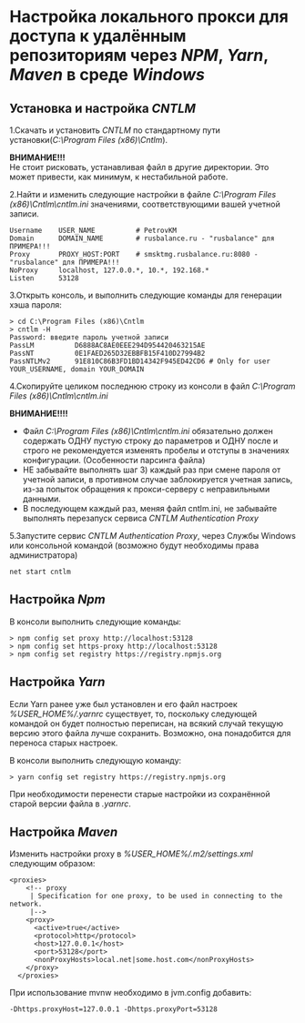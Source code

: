# Настройка локального прокси для доступа к удалённым репозиториям через *NPM*, *Yarn*, *Maven* в среде *Windows*

## Установка и настройка *CNTLM*

1.Скачать и установить *CNTLM* по стандартному пути установки(*C:\Program Files (x86)\Cntlm*).  

**ВНИМАНИЕ!!!**  
Не стоит рисковать, устанавливая файл в другие директории. Это может привести, как минимум, к нестабильной работе.

2.Найти и изменить следующие настройки в файле *C:\Program Files (x86)\Cntlm\cntlm.ini* значениями, соответствующими
вашей учетной записи.

```
Username	USER_NAME          # PetrovKM 
Domain		DOMAIN_NAME        # rusbalance.ru - "rusbalance" для ПРИМЕРА!!!
Proxy		PROXY_HOST:PORT    # smsktmg.rusbalance.ru:8080 - "rusbalance" для ПРИМЕРА!!!
NoProxy		localhost, 127.0.0.*, 10.*, 192.168.*
Listen		53128
```

3.Открыть консоль, и выполнить следующие команды для генерации хэша пароля:

```
> cd C:\Program Files (x86)\Cntlm
> cntlm -H
Password: введите пароль учетной записи
PassLM          D6888AC8AE0EEE294D954420463215AE
PassNT          0E1FAED265D32EBBFB15F410D27994B2
PassNTLMv2      91E810C86B3FD1BD14342F945ED42CD6 # Only for user YOUR_USERNAME, domain YOUR_DOMAIN
```

4.Скопируйте целиком последнюю строку из консоли в файл *C:\Program Files (x86)\Cntlm\cntlm.ini*

**ВНИМАНИЕ!!!!**  
- Файл *C:\Program Files (x86)\Cntlm\cntlm.ini* обязательно должен содержать ОДНУ пустую строку до параметров и ОДНУ после
и строго не рекомендуется изменять пробелы и отступы в значениях конфигурации. (Особенности парсинга файла)
- НЕ забывайте выполнять шаг 3) каждый раз при смене пароля от учетной записи, в противном случае заблокируется учетная
запись, из-за попыток обращения к прокси-серверу с неправильными данными.
- В последующем каждый раз, меняя файл cntlm.ini, не забывайте выполнять перезапуск сервиса *CNTLM Authentication Proxy*

5.Запустите сервис *CNTLM Authentication Proxy*, через Службы Windows или консольной командой (возможно будут необходимы права администратора)

```
net start cntlm
```

## Настройка *Npm*

В консоли выполнить следующие команды:

```
> npm config set proxy http://localhost:53128
> npm config set https-proxy http://localhost:53128
> npm config set registry https://registry.npmjs.org
```

## Настройка *Yarn*
Если Yarn ранее уже был установлен и его файл настроек *%USER_HOME%/.yarnrc* существует, то, поскольку следующей командой он будет полностью переписан, на всякий случай текущую версию этого файла лучше сохранить. Возможно, она понадобится для переноса старых настроек.

В консоли выполнить следующую команду:

```
> yarn config set registry https://registry.npmjs.org
```

При необходимости перенести старые настройки из сохранённой старой версии файла в *.yarnrc*.

## Настройка *Maven* 
Изменить настройки proxy в *%USER_HOME%/.m2/settings.xml* следующим образом:

```
<proxies>
    <!-- proxy
     | Specification for one proxy, to be used in connecting to the network.
     |-->
    <proxy>
      <active>true</active>
      <protocol>http</protocol>
      <host>127.0.0.1</host>
      <port>53128</port>
      <nonProxyHosts>local.net|some.host.com</nonProxyHosts>
    </proxy>
  </proxies>
```

При использование mvnw необходимо в jvm.config добавить:
```
-Dhttps.proxyHost=127.0.0.1 -Dhttps.proxyPort=53128
```
